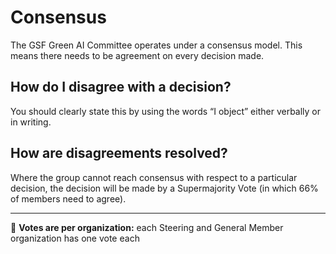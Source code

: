 # Consensus

The GSF Green AI Committee operates under a consensus model. This means there needs to be agreement on every decision made. 

## How do I disagree with a decision?

You should clearly state this by using the words “I object” either verbally or in writing. 

## How are disagreements resolved?

Where the group cannot reach consensus with respect to a particular decision, the decision will be made by a Supermajority Vote (in which 66% of members need to agree).

---

🌱 **Votes are per organization:** each Steering and General Member organization has one vote each
